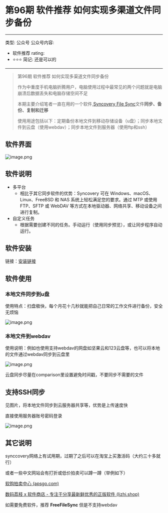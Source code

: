# 第96期 软件推荐 如何实现多渠道文件同步备份

---
类型: 公众号
公众号内容:
  - 软件推荐
rating:
  - ⭐⭐⭐
简记: 还是可以的
---
> 第96期 软件推荐 如何实现多渠道文件同步备份
> 
> 作为中重度手机电脑折腾用户，电脑使用过程中最常见的两个问题就是电脑崩溃后数据丢失和电脑存储空间不足
> 
> 本期主要介绍笔者一直在用的一个软件,[Syncovery File Sync](https://www.syncovery.com/)文件**同步、备份、复制和迁移**
> 
> 使用用途包括以下：定期备份本地文件到移动存储设备（u盘）；同步本地文件到云盘（使用webdav）；同步本地文件到服务器（使用ftp和ssh）

## 软件界面

![image.png](https://pic-go-42.oss-cn-guangzhou.aliyuncs.com/img/202410181029033.png)

## 软件说明

- 多平台
	- 相比于其它同步软件的优势：Syncovery 可在 Windows、macOS、Linux、FreeBSD 和 NAS 系统上轻松满足您的要求。通过 MTP 或使用 FTP、SFTP 或 WebDAV 等方式在本地驱动器、网络共享、移动设备之间进行复制。
- 自定义任务
	- 根据需要创建不同的任务。手动运行（使用同步预览），或让同步程序自动运行。

## 软件安装

链接：[安装链接](https://www.syncovery.com/download/)

## 软件使用

### 本地文件同步到u盘

使用特点：扫盘极快，每个月花十几秒就能把自己日常的工作文件进行备份，安全无烦恼

![image.png](https://pic-go-42.oss-cn-guangzhou.aliyuncs.com/img/202410181038010.png)

### 本地文件到webdav

使用说明：例如也使用支持webdav的网盘如坚果云和123云盘等，也可以将本地的文件通过webdav同步到云盘里

![image.png](https://pic-go-42.oss-cn-guangzhou.aliyuncs.com/img/202410181043020.png)


云盘同步尽量在comparison里设置避免时间戳，不要同步不需要的文件

## 支持SSH同步

见图片，将本地文件同步到云服务器共享等，优势是上传速度快

直接使用服务器账号密码登录

![image.png](https://pic-go-42.oss-cn-guangzhou.aliyuncs.com/img/202410181045837.png)

## 其它说明

synccovery网络上有试用期，过期了之后可以在淘宝上买激活码（大约三十多就行）

或者一些中文网站会有打折或低价拍卖可以蹲一蹲（举例如下）

[软购拍卖中心 (apsgo.com)](https://apsgo.com/auctions)

[数码荔枝 x 软件商店 - 专注于分享最新鲜优秀的正版软件 (lizhi.shop)](https://lizhi.shop/)

如需要免费软件，推荐 **FreeFileSync**  但是不支持webdav


